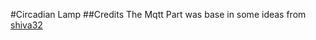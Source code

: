 #Circadian Lamp
##Credits
The Mqtt Part was base in some ideas from
[shiva32](https://github.com/shiv32/Qt-MQTT)
